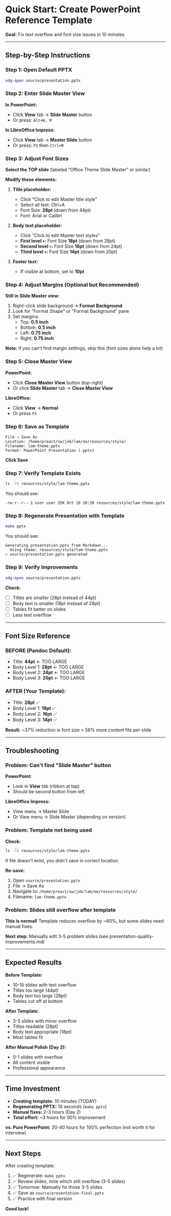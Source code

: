 # Quick Start: Create PowerPoint Reference Template

**Goal:** Fix text overflow and font size issues in 10 minutes

---

## Step-by-Step Instructions

### Step 1: Open Default PPTX
```bash
xdg-open source/presentation.pptx
```

### Step 2: Enter Slide Master View

**In PowerPoint:**
- Click **View** tab → **Slide Master** button
- Or press: `Alt+W, M`

**In LibreOffice Impress:**
- Click **View** tab → **Master Slide** button
- Or press: `F5` then `Ctrl+M`

### Step 3: Adjust Font Sizes

**Select the TOP slide** (labeled "Office Theme Slide Master" or similar)

**Modify these elements:**

1. **Title placeholder:**
   - Click "Click to edit Master title style"
   - Select all text: Ctrl+A
   - Font Size: **28pt** (down from 44pt)
   - Font: Arial or Calibri

2. **Body text placeholder:**
   - Click "Click to edit Master text styles"
   - **First level •:** Font Size **18pt** (down from 28pt)
   - **Second level ◦:** Font Size **16pt** (down from 24pt)
   - **Third level ▪:** Font Size **14pt** (down from 20pt)

3. **Footer text:**
   - If visible at bottom, set to **10pt**

### Step 4: Adjust Margins (Optional but Recommended)

**Still in Slide Master view:**

1. Right-click slide background → **Format Background**
2. Look for "Format Shape" or "Format Background" pane
3. Set margins:
   - Top: **0.5 inch**
   - Bottom: **0.5 inch**
   - Left: **0.75 inch**
   - Right: **0.75 inch**

**Note:** If you can't find margin settings, skip this (font sizes alone help a lot)

### Step 5: Close Master View

**PowerPoint:**
- Click **Close Master View** button (top-right)
- Or click **Slide Master** tab → **Close Master View**

**LibreOffice:**
- Click **View** → **Normal**
- Or press `F5`

### Step 6: Save as Template

```
File → Save As
Location: /home/preact/sw/job/lam/ee/resources/style/
Filename: lam-theme.pptx
Format: PowerPoint Presentation (.pptx)
```

**Click Save**

### Step 7: Verify Template Exists

```bash
ls -lh resources/style/lam-theme.pptx
```

You should see:
```
-rw-r--r-- 1 user user 35K Oct 16 10:30 resources/style/lam-theme.pptx
```

### Step 8: Regenerate Presentation with Template

```bash
make pptx
```

You should see:
```
Generating presentation.pptx from Markdown...
  Using theme: resources/style/lam-theme.pptx
✓ source/presentation.pptx generated
```

### Step 9: Verify Improvements

```bash
xdg-open source/presentation.pptx
```

**Check:**
- [ ] Titles are smaller (28pt instead of 44pt)
- [ ] Body text is smaller (18pt instead of 28pt)
- [ ] Tables fit better on slides
- [ ] Less text overflow

---

## Font Size Reference

### BEFORE (Pandoc Default):
- Title: **44pt** ← TOO LARGE
- Body Level 1: **28pt** ← TOO LARGE
- Body Level 2: **24pt** ← TOO LARGE
- Body Level 3: **20pt** ← TOO LARGE

### AFTER (Your Template):
- Title: **28pt** ✅
- Body Level 1: **18pt** ✅
- Body Level 2: **16pt** ✅
- Body Level 3: **14pt** ✅

**Result:** ~37% reduction in font size = 58% more content fits per slide

---

## Troubleshooting

### Problem: Can't find "Slide Master" button

**PowerPoint:**
- Look in **View** tab (ribbon at top)
- Should be second button from left

**LibreOffice Impress:**
- View menu → Master Slide
- Or View menu → Slide Master (depending on version)

### Problem: Template not being used

**Check:**
```bash
ls -lh resources/style/lam-theme.pptx
```

If file doesn't exist, you didn't save in correct location.

**Re-save:**
1. Open `source/presentation.pptx`
2. File → Save As
3. Navigate to: `/home/preact/sw/job/lam/ee/resources/style/`
4. Filename: `lam-theme.pptx`

### Problem: Slides still overflow after template

**This is normal!** Template reduces overflow by ~60%, but some slides need manual fixes.

**Next step:** Manually edit 3-5 problem slides (see presentation-quality-improvements.md)

---

## Expected Results

**Before Template:**
- 10-15 slides with text overflow
- Titles too large (44pt)
- Body text too large (28pt)
- Tables cut off at bottom

**After Template:**
- 3-5 slides with minor overflow
- Titles readable (28pt)
- Body text appropriate (18pt)
- Most tables fit

**After Manual Polish (Day 2):**
- 0-1 slides with overflow
- All content visible
- Professional appearance

---

## Time Investment

- **Creating template:** 10 minutes (TODAY)
- **Regenerating PPTX:** 10 seconds (`make pptx`)
- **Manual fixes:** 2-3 hours (Day 2)
- **Total effort:** ~3 hours for 90% improvement

**vs. Pure PowerPoint:** 20-40 hours for 100% perfection (not worth it for interview)

---

## Next Steps

After creating template:

1. ✅ Regenerate: `make pptx`
2. ✅ Review slides, note which still overflow (3-5 slides)
3. ✅ Tomorrow: Manually fix those 3-5 slides
4. ✅ Save as `source/presentation-final.pptx`
5. ✅ Practice with final version

**Good luck!**
